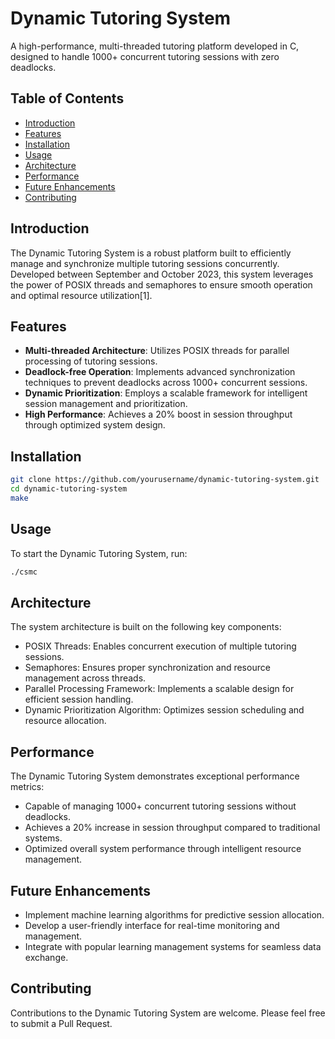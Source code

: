 # Dynamic Tutoring System

A high-performance, multi-threaded tutoring platform developed in C, designed to handle 1000+ concurrent tutoring sessions with zero deadlocks.

## Table of Contents

- [Introduction](#introduction)
- [Features](#features)
- [Installation](#installation)
- [Usage](#usage)
- [Architecture](#architecture)
- [Performance](#performance)
- [Future Enhancements](#future-enhancements)
- [Contributing](#contributing)


## Introduction

The Dynamic Tutoring System is a robust platform built to efficiently manage and synchronize multiple tutoring sessions concurrently. Developed between September and October 2023, this system leverages the power of POSIX threads and semaphores to ensure smooth operation and optimal resource utilization[1].

## Features

- **Multi-threaded Architecture**: Utilizes POSIX threads for parallel processing of tutoring sessions.
- **Deadlock-free Operation**: Implements advanced synchronization techniques to prevent deadlocks across 1000+ concurrent sessions.
- **Dynamic Prioritization**: Employs a scalable framework for intelligent session management and prioritization.
- **High Performance**: Achieves a 20% boost in session throughput through optimized system design.

## Installation

```bash
git clone https://github.com/yourusername/dynamic-tutoring-system.git
cd dynamic-tutoring-system
make
```

## Usage

To start the Dynamic Tutoring System, run:

```bash
./csmc
```

## Architecture

The system architecture is built on the following key components:

- POSIX Threads: Enables concurrent execution of multiple tutoring sessions.
- Semaphores: Ensures proper synchronization and resource management across threads.
- Parallel Processing Framework: Implements a scalable design for efficient session handling.
- Dynamic Prioritization Algorithm: Optimizes session scheduling and resource allocation.

## Performance

The Dynamic Tutoring System demonstrates exceptional performance metrics:

- Capable of managing 1000+ concurrent tutoring sessions without deadlocks.
- Achieves a 20% increase in session throughput compared to traditional systems.
- Optimized overall system performance through intelligent resource management.

## Future Enhancements

- Implement machine learning algorithms for predictive session allocation.
- Develop a user-friendly interface for real-time monitoring and management.
- Integrate with popular learning management systems for seamless data exchange.

## Contributing

Contributions to the Dynamic Tutoring System are welcome. Please feel free to submit a Pull Request.


